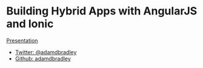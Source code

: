 Building Hybrid Apps with AngularJS and Ionic
=============

[Presentation](http://adamdbradley.github.io/ionic-present)

 - [Twitter: @adamdbradley](https://twitter.com/adamdbradley)
 - [Github: adamdbradley](https://github.com/adamdbradley)
